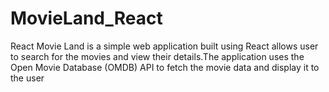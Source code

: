 # MovieLand_React
React Movie Land is a simple web application built using React allows user to search for the movies and view their details.The application uses the Open Movie Database (OMDB) API to fetch the movie data and display it to the user
